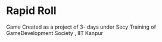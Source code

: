 # Rapid Roll
 Game Created as a project of 3- days under Secy Training of GameDevelopment Society , IIT Kanpur

